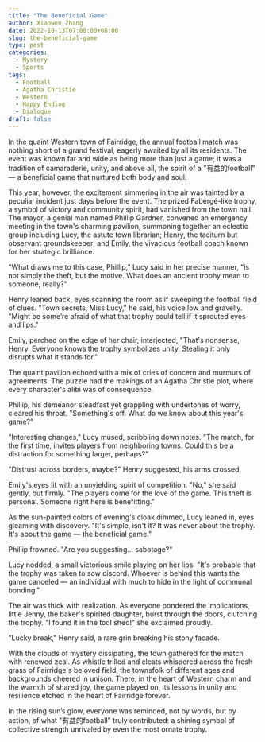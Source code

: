 ```yaml
---
title: "The Beneficial Game"
author: Xiaowen Zhang
date: 2022-10-13T07:00:00+08:00
slug: the-beneficial-game
type: post
categories:
  - Mystery
  - Sports
tags:
  - Football
  - Agatha Christie
  - Western
  - Happy Ending
  - Dialogue
draft: false
---
```


In the quaint Western town of Fairridge, the annual football match was nothing short of a grand festival, eagerly awaited by all its residents. The event was known far and wide as being more than just a game; it was a tradition of camaraderie, unity, and above all, the spirit of a "有益的football" — a beneficial game that nurtured both body and soul.

This year, however, the excitement simmering in the air was tainted by a peculiar incident just days before the event. The prized Fabergé-like trophy, a symbol of victory and community spirit, had vanished from the town hall. The mayor, a genial man named Phillip Gardner, convened an emergency meeting in the town's charming pavilion, summoning together an eclectic group including Lucy, the astute town librarian; Henry, the taciturn but observant groundskeeper; and Emily, the vivacious football coach known for her strategic brilliance.

"What draws me to this case, Phillip," Lucy said in her precise manner, "is not simply the theft, but the motive. What does an ancient trophy mean to someone, really?"

Henry leaned back, eyes scanning the room as if sweeping the football field of clues. "Town secrets, Miss Lucy," he said, his voice low and gravelly. "Might be some’re afraid of what that trophy could tell if it sprouted eyes and lips."

Emily, perched on the edge of her chair, interjected, "That's nonsense, Henry. Everyone knows the trophy symbolizes unity. Stealing it only disrupts what it stands for."

The quaint pavilion echoed with a mix of cries of concern and murmurs of agreements. The puzzle had the makings of an Agatha Christie plot, where every character's alibi was of consequence.

Phillip, his demeanor steadfast yet grappling with undertones of worry, cleared his throat. "Something's off. What do we know about this year's game?"

"Interesting changes," Lucy mused, scribbling down notes. "The match, for the first time, invites players from neighboring towns. Could this be a distraction for something larger, perhaps?"

"Distrust across borders, maybe?" Henry suggested, his arms crossed.

Emily's eyes lit with an unyielding spirit of competition. "No," she said gently, but firmly. "The players come for the love of the game. This theft is personal. Someone right here is benefitting."

As the sun-painted colors of evening's cloak dimmed, Lucy leaned in, eyes gleaming with discovery. "It's simple, isn't it? It was never about the trophy. It's about the game — the beneficial game."

Phillip frowned. "Are you suggesting… sabotage?"

Lucy nodded, a small victorious smile playing on her lips. "It's probable that the trophy was taken to sow discord. Whoever is behind this wants the game canceled — an individual with much to hide in the light of communal bonding."

The air was thick with realization. As everyone pondered the implications, little Jenny, the baker's spirited daughter, burst through the doors, clutching the trophy. "I found it in the tool shed!" she exclaimed proudly.

"Lucky break," Henry said, a rare grin breaking his stony facade.

With the clouds of mystery dissipating, the town gathered for the match with renewed zeal. As whistle trilled and cleats whispered across the fresh grass of Fairridge's beloved field, the townsfolk of different ages and backgrounds cheered in unison. There, in the heart of Western charm and the warmth of shared joy, the game played on, its lessons in unity and resilience etched in the heart of Fairridge forever.

In the rising sun’s glow, everyone was reminded, not by words, but by action, of what "有益的football" truly contributed: a shining symbol of collective strength unrivaled by even the most ornate trophy.